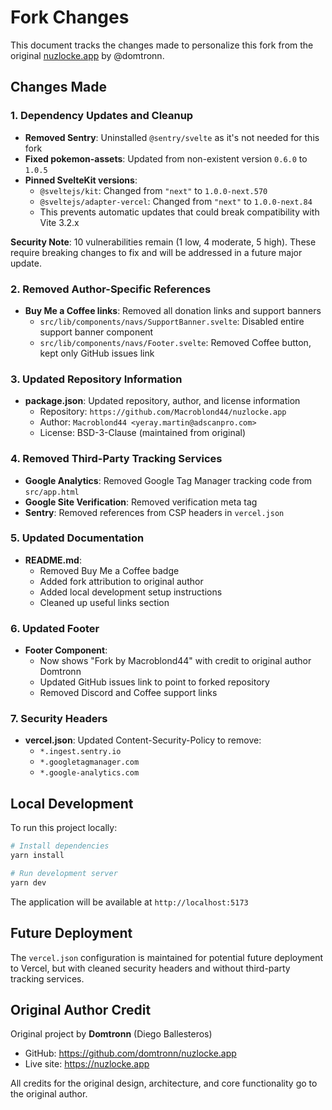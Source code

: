 # Fork Changes

This document tracks the changes made to personalize this fork from the original [nuzlocke.app](https://github.com/domtronn/nuzlocke.app) by @domtronn.

## Changes Made

### 1. Dependency Updates and Cleanup

- **Removed Sentry**: Uninstalled `@sentry/svelte` as it's not needed for this fork
- **Fixed pokemon-assets**: Updated from non-existent version `0.6.0` to `1.0.5`
- **Pinned SvelteKit versions**: 
  - `@sveltejs/kit`: Changed from `"next"` to `1.0.0-next.570`
  - `@sveltejs/adapter-vercel`: Changed from `"next"` to `1.0.0-next.84`
  - This prevents automatic updates that could break compatibility with Vite 3.2.x

**Security Note**: 10 vulnerabilities remain (1 low, 4 moderate, 5 high). These require breaking changes to fix and will be addressed in a future major update.

### 2. Removed Author-Specific References

- **Buy Me a Coffee links**: Removed all donation links and support banners
  - `src/lib/components/navs/SupportBanner.svelte`: Disabled entire support banner component
  - `src/lib/components/navs/Footer.svelte`: Removed Coffee button, kept only GitHub issues link
  
### 3. Updated Repository Information

- **package.json**: Updated repository, author, and license information
  - Repository: `https://github.com/Macroblond44/nuzlocke.app`
  - Author: `Macroblond44 <yeray.martin@adscanpro.com>`
  - License: BSD-3-Clause (maintained from original)

### 4. Removed Third-Party Tracking Services

- **Google Analytics**: Removed Google Tag Manager tracking code from `src/app.html`
- **Google Site Verification**: Removed verification meta tag
- **Sentry**: Removed references from CSP headers in `vercel.json`

### 5. Updated Documentation

- **README.md**: 
  - Removed Buy Me a Coffee badge
  - Added fork attribution to original author
  - Added local development setup instructions
  - Cleaned up useful links section

### 6. Updated Footer

- **Footer Component**: 
  - Now shows "Fork by Macroblond44" with credit to original author Domtronn
  - Updated GitHub issues link to point to forked repository
  - Removed Discord and Coffee support links

### 7. Security Headers

- **vercel.json**: Updated Content-Security-Policy to remove:
  - `*.ingest.sentry.io`
  - `*.googletagmanager.com`
  - `*.google-analytics.com`

## Local Development

To run this project locally:

```bash
# Install dependencies
yarn install

# Run development server
yarn dev
```

The application will be available at `http://localhost:5173`

## Future Deployment

The `vercel.json` configuration is maintained for potential future deployment to Vercel, but with cleaned security headers and without third-party tracking services.

## Original Author Credit

Original project by **Domtronn** (Diego Ballesteros)
- GitHub: https://github.com/domtronn/nuzlocke.app
- Live site: https://nuzlocke.app

All credits for the original design, architecture, and core functionality go to the original author.

